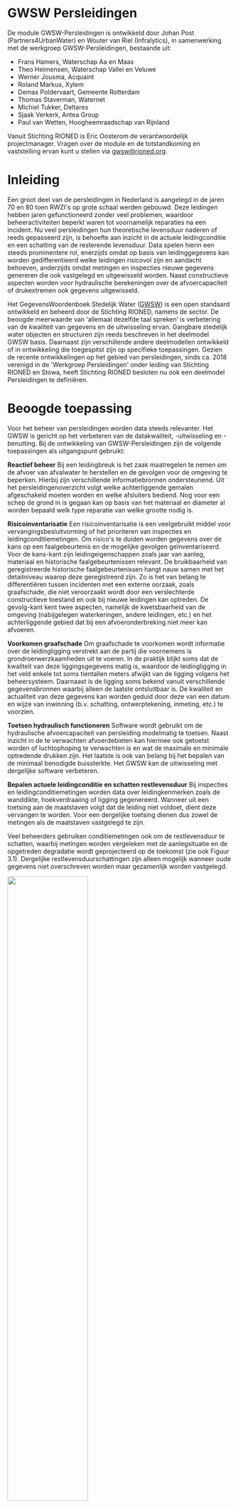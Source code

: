 <!--- Markdown viewer:https://markdownlivepreview.com/
Table generator: https://www.tablesgenerator.com/markdown_tables
  -->

# GWSW Persleidingen

<style>
  .symbolSmall{width:20px;height:20px;margin-right:1em;vertical-align:middle}
  .symbol{width:30px;height:30px;margin-right:1em;vertical-align:middle}
</style>

De module GWSW-Persleidingen is ontwikkeld door Johan Post (Partners4UrbanWater) en Wouter van Riel (Infralytics), in samenwerking met de werkgroep GWSW-Persleidingen, bestaande uit:
- Frans Hamers, Waterschap Aa en Maas
- Theo Heimensen, Waterschap Vallei en Veluwe
- Werner Jousma, Acquaint
- Roland Markus, Xylem
- Demas Poldervaart, Gemeente Rotterdam
- Thomas Staverman, Waternet
- Michiel Tukker, Deltares
- Sjaak Verkerk, Antea Group
- Paul van Wetten, Hoogheemraadschap van Rijnland

Vanuit Stichting RIONED is Eric Oosterom de verantwoordelijk projectmanager. Vragen over de module en de totstandkoming en vaststelling ervan kunt u stellen via gwsw@rioned.org. 


# Inleiding
<!---Context, GWSW-project -->
Een groot deel van de persleidingen in Nederland is aangelegd in de jaren 70 en 80 toen RWZI's op grote schaal werden gebouwd. Deze leidingen hebben jaren gefunctioneerd zonder veel problemen, waardoor beheeractiviteiten beperkt waren tot voornamelijk reparaties na een incident. Nu veel persleidingen hun theoretische levensduur naderen of reeds gepasseerd zijn, is behoefte aan inzicht in de actuele leidingconditie en een schatting van de resterende levensduur. Data spelen hierin een steeds prominentere rol, enerzijds omdat op basis van leidinggegevens kan worden gedifferentieerd welke leidingen risicovol zijn en aandacht behoeven, anderzijds omdat metingen en inspecties nieuwe gegevens genereren die ook vastgelegd en uitgewisseld worden. Naast constructieve aspecten worden voor hydraulische berekeningen over de afvoercapaciteit of drukextremen ook gegevens uitgewisseld.

Het GegevensWoordenboek Stedelijk Water ([GWSW](https://data.gwsw.nl/)) is een open standaard ontwikkeld en beheerd door de Stichting RIONED, namens de sector. De beoogde meerwaarde van ‘allemaal dezelfde taal spreken’ is verbetering van de kwaliteit van gegevens en de uitwisseling ervan. Gangbare stedelijk  water objecten en structuren zijn reeds beschreven in het deelmodel GWSW basis. Daarnaast zijn verschillende andere deelmodellen ontwikkeld of in ontwikkeling die toegespitst zijn op specifieke toepassingen. Gezien de recente ontwikkelingen op het gebied van persleidingen, sinds ca. 2018 verenigd in de 'Werkgroep Persleidingen' onder leiding van Stichting RIONED en Stowa, heeft Stichting RIONED besloten nu ook een deelmodel Persleidingen te definiëren. 

# Beoogde toepassing
Voor het beheer van persleidingen worden data steeds relevanter. Het GWSW is gericht op het verbeteren van de datakwaliteit, -uitwisseling en -benutting. Bij de ontwikkeling van GWSW-Persleidingen zijn de volgende toepassingen als uitgangspunt gebruikt:

**Reactief beheer**
Bij een leidingbreuk is het zaak maatregelen te nemen om de afvoer van afvalwater te herstellen en de gevolgen voor de omgeving te beperken. Hierbij zijn verschillende informatiebronnen ondersteunend. Uit het persleidingenoverzicht volgt welke achterliggende gemalen afgeschakeld moeten worden en welke afsluiters bediend. Nog voor een schep de grond in is gegaan kan op basis van het materiaal en diameter al worden bepaald welk type reparatie van welke grootte nodig is.

**Risicoinventarisatie**
Een risicoinventarisatie is een veelgebruikt middel voor vervangingsbesluitvorming of het prioriteren van inspecties en leidingconditiemetingen. Om risico's te duiden worden gegevens over de kans op een faalgebeurtenis en de mogelijke gevolgen geïnventariseerd. Voor de kans-kant zijn leidingeigenschappen zoals jaar van aanleg, materiaal en historische faalgebeurtenissen relevant. De bruikbaarheid van geregistreerde historische faalgebeurtenissen hangt nauw samen met het detailniveau waarop deze geregistreerd zijn. Zo is het van belang te differentiëren tussen incidenten met een externe oorzaak, zoals graafschade, die niet veroorzaakt wordt door een verslechterde constructieve toestand en ook bij nieuwe leidingen kan optreden. De gevolg-kant kent twee aspecten, namelijk de kwetsbaarheid van de omgeving (nabijgelegen waterkeringen, andere leidingen, etc.) en het achterliggende gebied dat bij een afvoeronderbreking niet meer kan afvoeren. 

**Voorkomen graafschade**
Om graafschade te voorkomen wordt informatie over de leidingligging verstrekt aan de partij die voornemens is grondroerwerzkaamheden uit te voeren. In de praktijk blijkt soms dat de kwaliteit van deze liggingsgegevens matig is, waardoor de leidingligging in het veld enkele tot soms tientallen meters afwijkt van de ligging volgens het beheersysteem. Daarnaast is de ligging soms bekend vanuit verschillende gegevensbronnen waarbij alleen de laatste ontsluitbaar is. De kwaliteit en actualiteit van deze gegevens kan worden geduid door deze van een datum en wijze van inwinning (b.v. schatting, ontwerptekening, inmeting, etc.) te voorzien. 

**Toetsen hydraulisch functioneren**
Software wordt gebruikt om de hydraulische afvoercapaciteit van persleiding modelmatig te toetsen. Naast inzicht in de te verwachten afvoerdebieten kan hiermee ook getoetst worden of luchtophoping te verwachten is en wat de maximale en minimale optredende drukken zijn. Het laatste is ook van belang bij het bepalen van de minimaal benodigde buissterkte. Het GWSW kan de uitwisseling met dergelijke software verbeteren.

**Bepalen actuele leidingconditie en schatten restlevensduur**
Bij inspecties en leidingconditiemetingen worden data over leidingkenmerken zoals de wanddikte, hoekverdraaiing of ligging gegenereerd. Wanneer uit een toetsing aan de maatstaven volgt dat de leiding niet voldoet, dient deze vervangen te worden. Voor een dergelijke toetsing dienen dus zowel de metingen als de maatstaven vastgelegd te zijn. 

Veel beheerders gebruiken conditiemetingen ook om de restlevensduur te schatten, waarbij metingen worden vergeleken met de aanlegsituatie en de opgetreden degradatie wordt geprojecteerd op de toekomst (zie ook Figuur 3.1). Dergelijke restlevensduurschattingen zijn alleen mogelijk wanneer oude gegevens niet overschreven worden maar gezamenlijk worden vastgelegd.

<img src="media/Degradatiecurve.drawio.svg" style="width:60%;height:60%" />

*Figuur 3.1 - Verschillende niveaus waarop gegevens over persleidingen worden vastgelegd*  

<!---Applicaties (extern en/of op GWSW Server) Gegevensbehoefte-->

# Nieuw in GWSW persleidingen
In dit hoofdstuk zijn de belangrijkste vernieuwingen aan het GWSW vanuit een beheerdersperspectief beschreven. In hoofdstuk 4 is per onderdeel uitgewerkt welke informatie uitgewisseld dient te worden.

## Vaste data over persleidingen
Het zwaartepunt van GWSW persleidingen ligt op de de vaste gegevens van persleidingen. Denk hierbij bijvoorbeeld aan leidingmateriaal of wanddikte, maar ook kenmerken die nodig zijn om hydraulische berekeningen uit te voeren. Appendages zoals ontluchters en afsluiters vallen ook binnen de scope. De vaste gegevens zijn reeds deels gespecificeerd in het GWSW. In deze module zijn onvolledige modelconcepten aangepast en missende concepten toegevoegd.

## Gegevens op verschillende detailniveaus
Waar persleidinggegevens eerder alleen nog op persleidng- of leidingsegmentniveau (zie ook Figuur 3.2) werden vastgelegd, worden met de komst van nieuwe inspectietechnieken ook steeds meer gegevens op buisniveau geregistreerd. GWSW persleidingen kan met gegevens op alle detailniveaus in Figuur 3.2 omgaan, door steeds de onderlinge relaties te beschrijven: dus een buisdeel is onderdeel van een leidingsegement, wat weer onderdeel is van een persleiding, etc. Hierdoor zijn gegevens uit verschillende bronnen goed te combineren.  

<img src="media/Buis_SysteemNiveau.png" style="width:80%;height:80%" />

*Figuur 3.2 - Verschillende niveaus waarop gegevens over persleidingen worden vastgelegd*  

## Leiding volgen over de gehele levensduur
Bij het berekenen van de restlevensduur van een leiding is het niet alleen van belang de huidige conditie te weten, maar ook te bepalen hoe snel degradatieprocessen zoals zetting of aantasting in de tijd gaan. De degradatiesnelheid kan vervolgens geprojecteerd worden om te schatten binnen hoeveel jaar de leiding 'op' is. Binnen GWSW persleidingen kunnen meerdere historische metingen van een leidingkenmerk naast elkaar bestaan, waarmee voorkomen wordt dat de nieuwste meetwaarde de vorige overschrijft. 

Een voorbeeld hiervan is opgenomen in Tabel 3.1, waar meerdere diepteliggingen van een persleiding in zettingsgevoelig gebied beschikbaar zijn. Het gaat hierbij om de oorspronkelijke diepte tijdens aanleg en twee metingen na 25 en 51 jaar. Op basis van deze metingen is de gemiddelde zetting 1,4 mm / jaar

*Tabel 3.1 - Voorbeeld van een object waarvan de drie verschillende diepteliggingen zijn vastgelegd*  

| **Objectnaam** | **Diepteligging (z-coördinaat)** | **Wijze van inwinning** | **Datum van inwinning** |
|----------------|----------------------------------|-------------------------|-------------------------|
| xx_1           | 11,73 m NAP                      | Revisie                 | 01-01-1971              |
| xx_1           | 11,68 m NAP                      | GPS Landmeting          | 12-07-1996              |
| xx_1           | 11,66 m NAP                      | Inspectie               | 06-08-2022              |

## Persleidingincidenten
De STandaard voor Uniforme Incidentenregistratie Persleidingen (STUIP) van Stichting RIONED / STOWA is als onderdeel van GWSW persleidingen opgenomen. Deze standaard beschrijft welke aspecten van een persleidingincident vastgelegd moeten worden om tot een bruikbare informatiebron voor risicogestuurd beheer te komen.

# Inhoud module
Tabel 4.1 geeft een overzicht van de kenmerken die oorspronkelijk al in GWSW basis over persleidingen werden vastgelegd, zie ook [https://data.gwsw.nl/1.6/Basis/Persleiding](https://data.gwsw.nl/1.6/basis/index.html?menu_item=classes&item=../../def/1.6/Basis/Persleiding). Hierbij was bewust de keuze gemaakt om geen van de kenmerken verplicht te stellen, waardoor ook van persleidingen met een incompleet leidingdossier gegevens uitgewisseld kunnen worden via het GWSW. In de rest van dit hoofdstuk is per thema uitgewerkt welke concepten in GWSW persleidingen zijn toegevoegd. Hierbij zijn de volgende thema's gedefinieerd:
- Algemene kenmerken
- Risico's
- Persleidinginspecties
- Hydraulische aspecten
- Persleidingincidenten

*Tabel 4.1 - Reeds aanwezige persleidingkenmerken in GWSW basis*  

| **Kenmerk**             | **Waardetype**                                                                                             | **Verplicht veld** | **Toelichting**                                                                                                  |
|-------------------------|------------------------------------------------------------------------------------------------------------|--------------------|------------------------------------------------------------------------------------------------------------------|
| Begindatum              | [yyyymmdd] xsd:date                                                                                        | Nee                | Datum waarop het fysieke object is geplaatst of geinstalleerd                                                    |
| Breedte leiding         | [mm] xsd:integer                                                                                                       | Nee                | De bij het materiaal gebruikelijke aanduiding van de breedte van een   leiding                                   |
| Diameter leiding        | [mm] xsd:integer                                                                                                       | Nee                | De lengte van de middellijn van de cirkel die de binnen- of de   buitenzijde van de leidingdoorsnede beschrijft. |
| Drukklasse              | [bar] xsd:decimal                                                                                                      | Nee                | De maximale druk die de buis van een bepaalde klasse kan weerstaan                                               |
| Einddatum               | [yyyymmdd] xsd:date                                                                                        | Nee                | Datum waarop het fysieke object geen onderdeel meer van het fysieke   systeem is                                 |
| Hoogte leiding          | [mm] xsd:integer                                                                                                       | Nee                | De bij het materiaal gebruikelijke aanduiding van de hoogte van een   leiding                                    |
| Leidingorientatie       | [gml] geo:gmlLiteral                                                                                       | Nee                | Geografische beschrijving van leiding in XY coordinaten, met optioneel Z   coordinaten                           |
| Lengte leiding          | [m] xsd:decimal                                                                                            | Nee                |                                                                                                                  |
| Materiaal leiding       | Asbestcement,       Beton met stalen kern,       etc.                                                      | Nee                | De bouwstof van de leiding                                                                                       |
| Revisietekening         | Tekeningnummer                                                                                             | Nee                | Een tekening die na aanleg is opgesteld en in detail de aangelegde   situatie weergeeft                          |
| Status functioneren     | Buiten gebruik,       In aanleg,       In gebruik,       In ontwerp                                        | Nee                |                                                                                                                  |
| Toegankelijk            | Alleen toegankelijk voor   apparatuur,       Niet toegankelijk,       Toegankelijk voor mens en apparatuur | Nee                | Aanduiding van de toegankelijkheid op basis van constructieve   eigenschappen                                    |
| Verbindingstype         | Flensverbinding,       Glijverbinding,       etc.                                                          | Nee                | De wijze waarop de buizen binnen een leiding zijn verbonden                                                      |
| Verhoogd   risico       |                                                                                                            | Nee                | In kader WION, er geldt een verhoogd risico bij ontgraven voor deze   leiding                                    |
| Voegmateriaal           | Rubberring,       Voegenkit,       etc.                                                                    | Nee                | Afdichtingsmateriaal van de buisverbindingen                                                                     |
| Voorzorgsmaatregel      |                                                                                                            | Nee                | In kader WION, document met bijzondere maatregelen bij ontgraven                                                 |
| Vorm leiding            | Rechthoekig,       Rond,       etc.                                                                        | Nee                | De vorm van de dwarsdoorsnede van de leiding                                                                     |
| Wanddikte               | [mm] xsd:integer xsd:integer                                                                                           | Nee                | Dikte van de wand van de constructie                                                                             |
| Wandruwheid             | [mm] xsd:integer xsd:integer                                                                                           | Nee                | K-Nikuradse   waarde profielwand                                                                                 |
| Wandruwheid binnenboven | [mm] xsd:integer xsd:integer                                                                                           | Nee                |                                                                                                                  |
| Wandruwheid binnenonder | [mm] xsd:integer xsd:integer                                                                                           | Nee                |                                                                                                                  |
| Wibon thema             | Laagspanning (thema),       Middenspanning (thema),       Riool onder druk (thema),       etc.             | Nee                |                                                                                                                  |                                                                                             |

## Algemene kenmerken
Een overzicht van de nieuw toegevoegde algemene concepten is in Tabel 4.2 opgenomen. Uitgevoerde (lokale) reparaties zoals deelliners, reparatieringen (aquaring) en reparatieklemmen kunnen worden gedefinieerd en zijn voorzien van een orientatie zodat deze op kaart apart kunnen worden weergegeven. Ook kunnen vervangen buisdelen, inclusief datum, materiaal, etc., worden meegenomen. 

Van inprikkende persleidingen van bedrijven of gemeenten waarvan de persleiding zelf niet in de dataset is opgenomen, kan straks het punt van inprikken worden opgenomen. Deze informatie is nodig om afvalwaterhoeveelheden te berekenen en leidingen en leidingen veilig droog te zetten na een calamiteit.

Verschillende appendages en voorzieningen waren nog niet opgenomen in het GWSW of nog niet beschikbaar voor persleidingen.


*Tabel 4.2 - Algemeen toegevoegde concepten GWSW persleidingen*  

| **Behoefte**                                             | **Bestaande situatie** | **Voorstel**          | **Waardetype** | **Verplicht** | **Toelichting**                                                                                                                                                                                                                                                                                                               |
|----------------------------------------------------------|-----------------------:|----------------------:|----------------|---------------|-------------------------------------------------------------------------------------------------------------------------------------------------------------------------------------------------------------------------------------------------------------------------------------------------------------------------------|
| Reparatiestukken toevoegen:   lining                     | Deelliner              | Deelliner             | nvt.           | Nee           | Deelliner als concept bestaat   reeds en heeft een oriëntatie, dus kan op kaart worden weergegeven. Concept   was echter alleen beschikbaar voor vrijverval leidingen.                                                                                                                                                        |
| Reparatiestukken toevoegen:   reparatieklem              | -                      | Reparatieklem         | nvt.           | Nee           | Reparatieklem bestond nog niet   als concept.                                                                                                                                                                                                                                                                                 |
| Reparatiestukken toevoegen:   reparatiering              | -                      | Reparatiering         | nvt.           | Nee           | Reparatiering bestond nog niet   als concept, Aquaring als synoniem toevoegen.                                                                                                                                                                                                                                                |
| Persleiding beschrijven op   buisniveau                  | Buisdeel               | Buisdeel              | nvt.           | Nee           | Buisdeel als concept bestaat   reeds, maar was nog niet voorzien van    oriëntatie en kon dus niet op kaart worden weergegeven. Ook miste het   buismateriaal nog.                                                                                                                                                            |
| Inprikkers op persleidingen   toevoegen                  | -                      | Inprikker             | nvt.           | Nee           | Het is gewenst de locatie van   (industriële) inprikkers in kaart te brengen. Perceelaansluitpunt bestaat al   en zou grotendeels gekopiërd kunnen worden. Dit concept was al voorzien van   een oriëntatie en kon dus op kaart worden weergegeven. Ook de reeds bestaande   kenmerken zoals lozingseisen zijn van toepassing |
| Verbindingsstukken (Bochtstuk,   T-stuk, etc.) toevoegen | Verbindingsstuk        | Verbindingsstuk       | nvt.           | Nee           | Verbindingsstuk als concept   bestaat reeds en heeft verschillende subtypen zoals bochtstuk en T-stuk. Deze   was nog niet beschikbaar voor persleidingen                                                                                                                                                                     |
| Missende hulpstukken toevoegen                           | Compensator            | Compensator           | nvt.           | Nee           | Compensator als concept bestaat   reeds, maar was nog geen onderdeel van een persleiding                                                                                                                                                                                                                                      |
| Missende appendages toevoegen                            | Mechanische afsluiter  | Mechanische afsluiter |                |               | Mechanische afsluiter bestaat   reeds, maar was nog geen onderdeel van een persleiding en had geen oriëntatie                                                                                                                                                                                                                 |
| Missende   waterslagvoorzieningen toevoegen              | -                      | Be-   en ontluchter   | nvt.           | Nee           | Deze waterslagvoorziening was   nog niet opgenomen in het GWSW                                                                                                                                                                                                                                                                |
|                                                          | -                      | Buffertoren           | nvt.           | Nee           | Deze waterslagvoorziening was   nog niet opgenomen in het GWSW                                                                                                                                                                                                                                                                |
| Mangat toevoegen                                         | Mangat                 | Mangat                | nvt.           | Nee           | Mangat als concept bestaat reeds   en heeft een oriëntatie, dus kan op kaart worden weergegeven. Concept was   echter alleen beschikbaar voor druk- en vacuümriolen.                                                                                                                                                          |
| Toevoegen   of een leiding is voorzien van een beschermende coating                              | Coating                | Coating          | nvt.             | Nee           | Concept Coating bestond al, maar   was nog geen kenmerk van een buisdeel, leidingsegment of persleiding |

## Risico's
De XXX toegevoegde concepten zijn in Tabel 4.2 opgenomen 

*Tabel 4.2 - XXX toegevoegde concepten GWSW persleidingen*  

| **Behoefte**                                                                                     | **Bestaande situatie** | **Voorstel**     | **Waardetype**   | **Verplicht** | **Toelichting**                                                                                         |
|--------------------------------------------------------------------------------------------------|------------------------|------------------|------------------|---------------|---------------------------------------------------------------------------------------------------------|
| Toevoegen   debiet persleiding tijdens dwa / hwa. Vaak bepalend voor de gevolgen van een incident en de mate van opschalen | -                      | Afvoerdebiet dwa | [m3/h] xsd:float | Nee           | Kenmerk bestond nog niet                                                                                |
|                                                                                                  | -                      | Afvoerdebiet hwa | [m3/h] xsd:float | Nee           | Kenmerk bestond nog niet                                                                                |
| Toevoegen   geschatte restlevensduur                                                             | Restlevensduur         | Restlevensduur   | [yyyy] xsd:gYear | Nee           | Concept restlevensduur bestond   al, maar was nog geen kenmerk van een buisdeel of leidingsegment en niet   voorzien van wijze en datum van inwinning |
| Minimaal   benodigde wanddikte als maatstaf toevoegen    | -                      | Minimaal benodigde wanddikte | [mm] xsd:integer    | Nee           | Minimaal benodigde wanddikte   bestond nog niet als concept.                                                                                                                                                                                                                                                                  |

## Persleidinginspecties
De XXX toegevoegde concepten zijn in Tabel 4.3 opgenomen NOEMEN DAT JE VERSCHILLENDE OBJECTEN RETOUR KRIJGT. 

*Tabel 4.3 - Gegevens Inspectieproject* 
 
| Veldcode                       | Omschrijving                    | Waardetype | Verplicht | Toelichting     |
| ------------------------------ | ------------------------------- | ---------- | --------- | --------------- |
| Naam                           | Naam project                    | rdfs:label | Nee       |                 |
| ProjectreferentieOpdrachtgever | Projectreferentie Opdrachtgever | rdfs:label | Nee       |                 |
| ProjectreferentieOpdrachtnemer | Projectreferentie Opdrachtnemer | rdfs:label | Nee       |                 |
| Omschrijving                   | Omschrijving project            | rdfs:label | Nee       | opmerkingenveld |
| Opdrachtgever                  | Opdrachtgever                   | rdfs:label | Ja        |                 |
| Opdrachtnemer                  | Opdrachtnemer                   | rdfs:label | Ja        |                 |

*Tabel 4.4 - Inspectiegegevens persleiding of buisdeel*  

| **Behoefte**                                              | **Bestaande situatie** | **Voorstel**                | **Waardetype**      | **Verplicht** | **Toelichting**                                                                                                                           |
| Veldcode                         | Omschrijving                       | Waardetype                                            | Verplicht | Toelichting                                                                       |
| -------------------------------- | ---------------------------------- | ----------------------------------------------------- | --------- | --------------------------------------------------------------------------------- |
| Naam                             | Naam object                        | rdfs:label                                            | Nee       | (b.v. Pers_0001)                                                                  |
| Type                             | Objecttype                         | rdf:type                                              | Ja        | Mechanische transportleiding, buisdeel, ontluchter, etc.                          |
| DatumInwinning                   | Datum inwinning                    | xsd:date                                              | Ja        | Datum waarop gegevens verzameld zijn                                              |
| WijzeVanInwinning                | Wijze van inwinning                | gwsw:hasReference [WijzeVanInwinningColl]             | Nee       | Wijze waarop gegevens verzameld zijn                                              |
| Opmerking                        | Opmerkingen                        | rdfs:label                                            | Nee       | veld voor opmerkingen                                                             |
| LocatieWaarneming                | Locatie waarneming                 | gwsw:hasValue [Punt], [Lijn] of en/of [Omtreklocatie] | Ja        | Locatie van een waarneming. Kan een geografische locatie zijn en/of een klokstand |
| MetingBuigingHorizontaal         | Meting buiging horizontaal         | [m] xsd:decimal                                       | Nee       | Meting van de axiale deformatie in horizontale richting                           |
| MetingBuigingVerticaal           | Meting buiging verticaal           | [m] xsd:decimal                                       | Nee       | Meting van de axiale deformatie in verticale richting                             |
| MetingBuigingTotaal              | Meting buiging                     | [m] xsd:decimal                                       | Nee       | Meting van de axiale deformatie                                                   |
| WaarnemingDelaminatie            | Waarneming delaminatie             |                                                       | Nee       | Waarneming van delaminatie, b.v. bij een GVK buisdeel                             |
| MetingAantalDraadbreuken         | Meting van het aantal draadbreuken | [pcs] xsd:nonNegativeInteger                          | Nee       | Meting van het aantal gebroken wapeningsdraden in een voorgespannen betonbuis     |
| Gasophopingtype                  | Type gasophoping                   | gwsw:hasReference [GasOphopingtypeColl]               | Nee       | Waargenomen gasophoping in persleiding                                            |
| LengteGasophoping                | Lengte gasophoping                 | [m] xsd:decimal                                       | Nee       | Lengte van een waargenomen gasophoping                                            |
| MetingHoekverdraaiingHorizontaal | Meting hoekverdraaiing horizontaal | [DEG] xsd:decimal                                     | Nee       | De horizontale hoek tussen de verplaatste assen van twee buizen                   |
| MetingHoekverdraaiingVerticaal   | Meting hoekverdraaiing verticaal   | [DEG] xsd:decimal                                     | Nee       | De verticale hoek tussen de verplaatste assen van twee buizen                     |
| Lekdebiet                        | Lekdebiet                          | [m3/h] xsd:decimal                                    | Nee       | Gemeten lekdebiet tijdens afpersen of een inspectie                               |
| Lekkagetype                      | Type lekkage                       | gwsw:hasReference [LekkagetypeColl]                   | Nee       | Lekkageklasse variërend van klein tot groot                                       |
| BreedteBuisdeelMeting            | Breedte buisdeel meting            | [mm] xsd:integer: min=63 max=4000                     | Nee       | Gemeten breedte van een buisdeel                                                  |
| HoogteBuisdeelMeting             | Hoogte buisdeel meting             | [mm] xsd:integer: min=63 max=4000                     | Nee       | Gemeten hoogte van een buisdeel                                                   |
| MetenOvaliteit                   | Meten ovaliteit                    | xsd:decimal: min=0 max=1                              | Nee       | Gemeten ovaliteit (niet rondheid) van een buisdeel                                |
| WaarnemingVervuiling             | Waarneming vervuiling              |                                                       | Nee       | Waarneming van vervuiling                                                         |
| VoegwijdteMeting                 | Voegwijdte meting                  | [mm] xsd:decimal                                      | Nee       | Wijdtemeting van de voeg tussen twee buisdelen                                    |
| WanddikteAfnameGemiddeld         | Gemiddelde afname wanddikte        | [mm] xsd:decimal                                      | Nee       | Gemeten gemiddelde wanddikteafname                                                |
| WanddikteAfnameMaximaal          | Maximale afname wanddikte          | [mm] xsd:decimal                                      | Nee       | Gemeten maximale wanddikteafname                                                  |
| WanddikteAfnameGemiddeld         | Minimale afname wanddikte          | [mm] xsd:decimal                                      | Nee       | Gemeten minimale wanddikteafname                                                  |
| Wanddiktemeting gemiddeld        | Gemiddeld gemeten wanddikte        | [mm] xsd:decimal                                      | Nee       | Gemiddeld gemeten wanddikte                                                       |
| WanddiktemetingMaximaal          | Maximaal gemeten wanddikte         | [mm] xsd:decimal                                      | Nee       | Maximaal gemeten wanddikte                                                        |
| WanddiktemetingMinimaal          | Minimaal gemeten wanddikte         | [mm] xsd:decimal                                      | Nee       | Minimaal gemeten wanddikte                                                        |
| Afwijking                        | Waargenomen afwijking wanddikte    | rdfs:label                                            | Nee       | Waargenomen wanddikteafwijkingen zoals H2S aantasting of lokale uitloging         |                                                                             |
[WijzeVanInwinningColl]: https://data.gwsw.nl/Revisies/index.html?menu_item=classes&item=./WijzeVanInwinningColl
[Punt]: https://data.gwsw.nl/Revisies/index.html?menu_item=classes&item=./Punt
[Lijn]: https://data.gwsw.nl/Revisies/index.html?menu_item=classes&item=./Lijn
[Omtreklocatie]: https://data.gwsw.nl/Revisies/index.html?menu_item=classes&item=./Omtreklocatie  
[GasOphopingtypeColl]: https://data.gwsw.nl/1.6.1/Persleidingen/index.html?menu_item=individuals&item=../../def/1.6.1/Persleidingen/GasOphopingtypeColl
[LekkagetypeColl]: https://data.gwsw.nl/1.6.1/Persleidingen/index.html?menu_item=individuals&item=../../def/1.6.1/Persleidingen/LekkagetypeColl



## Hydraulische aspecten
De XXX toegevoegde concepten zijn in Tabel 4.5 opgenomen

| **Behoefte**                              | **Bestaande situatie** | **Voorstel**              | **Waardetype**  | **Verplicht** | **Toelichting**                                                                                                                                                |
|-------------------------------------------|------------------------|---------------------------|-----------------|---------------|----------------------------------------------------------------------------------------------------------------------------------------------------------------|
| Toevoegen  verschillende leidingdrukken   | -			             | Druk:                     |                 | Nee           | Drukklasse als concept bestaat reeds, maar maakte nog geen onderscheid tussen de drukklasse van een buis, de ontwerpdruk van de leiding en gemeten drukken |
|                                           |                        |    Drukklasse (PN)	     | [bar] xsd:float | Nee           |                                                                                                                                                                |
|                                           |                        |    Ontwerpdruk            | [bar] xsd:float | Nee           |                                                                                                                                                                |
|                                           |                        |    Opleveringsdruktest    | [bar] xsd:float | Nee           |                                                                                                                                                                |
|                                           |                        |    Testdruk               | [bar] xsd:float | Nee           |                                                                                                                                                                |
| Lokale verliezen bij appendages toevoegen | -                      | Energieverliescoefficient | [-]             | Nee           | Energieverlies coëfficiënten   voor lokale verliezen bestond nog niet als concept                                                                              |

## Persleidingincidenten
De XXX toegevoegde concepten zijn in Tabel 4.6 opgenomen
<!---https://data.gwsw.nl/1.5.1/Persleidingen -->

[STUIP rapport](https://www.riool.net/stuip-standaard-voor-uniforme-incidentenregistratie-persleidingen-2023-18-)

<img src="media/PersleidingincidentDiagram.svg" style="width:120%;height:120%" />

Deelnemers  
Taakverdeling, rol werkgroep, projectleider, RIONED  
Fasering in de tijd

# Handleiding, toepassen

## Risicogebied 

Help bij  
* opbouw datasets
* gebruik apps
